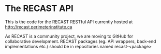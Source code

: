 # The RECAST API

This is the  code for the RECAST RESTful API currently hosted at 
http://recast.perimeterinstitute.ca

As RECAST is a community project, we are moving to GitHub for collaborative development.
RECAST packages (eg. API wrappers, back-end implementations etc.) should be in repositories named recast-\<package\>